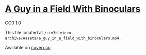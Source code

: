 # [A Guy in a Field With Binoculars](https://coverr.co/videos/a-guy-in-a-field-with-binoculars-DuVPs1wtec)

CC0 1.0

This file located at `/siv3d-video-archive/Assets/a_guy_in_a_field_with_binoculars.mp4` .

Available on [coverr.co](https://coverr.co/videos/a-guy-in-a-field-with-binoculars-DuVPs1wtec)